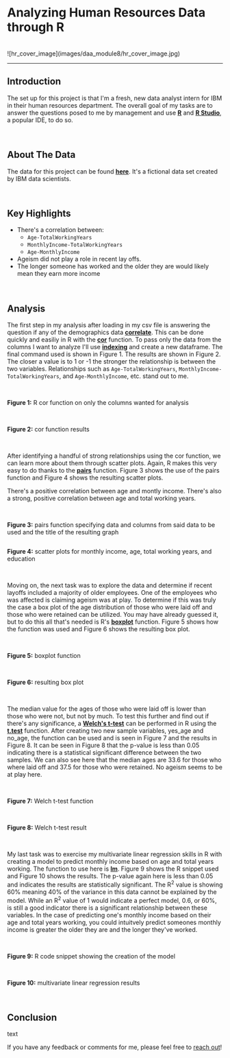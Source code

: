 # Analyzing Human Resources Data through R
<br>
![hr_cover_image](images/daa_module8/hr_cover_image.jpg)

---

## Introduction

The set up for this project is that I'm a fresh, new data analyst intern for IBM in their human resources department. The overall goal of my tasks are to answer the questions posed to me by management and use **[R](https://www.r-project.org/)** and **[R Studio](https://posit.co/download/rstudio-desktop/)**, a popular IDE, to do so.

<br>

## About The Data

The data for this project can be found **[here](https://www.kaggle.com/datasets/pavansubhasht/ibm-hr-analytics-attrition-dataset)**. It's a fictional data set created by IBM data scientists.

<br>

## Key Highlights

- There's a correlation between:
    - `Age-TotalWorkingYears`
    - `MonthlyIncome-TotalWorkingYears`
    - `Age-MonthlyIncome`
- Ageism did not play a role in recent lay offs.
- The longer someone has worked and the older they are would likely mean they earn more income

<br>

## Analysis

The first step in my analysis after loading in my csv file is answering the question if any of the demographics data **[correlate](https://en.wikipedia.org/wiki/Correlation)**. This can be done quickly and easiliy in R with the **[cor](https://www.rdocumentation.org/packages/stats/versions/3.6.2/topics/cor)** function. To pass only the data from the columns I want to analyze I'll use **[indexing](https://www.geeksforgeeks.org/how-to-select-dataframe-columns-by-index-in-r/#)** and create a new dataframe. The final command used is shown in Figure 1. The results are shown in Figure 2. The closer a value is to 1 or -1 the stronger the relationship is between the two variables. Relationships such as `Age-TotalWorkingYears`, `MonthlyIncome-TotalWorkingYears`, and `Age-MonthlyIncome`, etc. stand out to me.

<br>

<img alt ="" src="images/daa_module8/r_cor.png">

**Figure 1:** R cor function on only the columns wanted for analysis

<br>

<img alt ="" src="images/daa_module8/cor_function_results.png">

**Figure 2:** cor function results

<br>

After identifying a handful of strong relationships using the cor function, we can learn more about them through scatter plots. Again, R makes this very easy to do thanks to the **[pairs](https://www.rdocumentation.org/packages/graphics/versions/3.6.2/topics/pairs)** function. Figure 3 shows the use of the pairs function and Figure 4 shows the resulting scatter plots.

There's a positive correlation between age and montly income. There's also a strong, positive correlation between age and total working years.

<br>

<img alt ="" src="images/daa_module8/r_pairs_function.png">

**Figure 3:** pairs function specifying data and columns from said data to be used and the title of the resulting graph


<img alt ="" src="images/daa_module8/r_scatterplots.png">


**Figure 4:** scatter plots for monthly income, age, total working years, and education

<br>

Moving on, the next task was to explore the data and determine if recent layoffs included a majority of older employees. One of the employees who was affected is claiming ageism was at play. To determine if this was truly the case a box plot of the age distribution of those who were laid off and those who were retained can be utilized. You may have already guessed it, but to do this all that's needed is R's **[boxplot](https://www.rdocumentation.org/packages/graphics/versions/3.6.2/topics/boxplot)** function. Figure 5 shows how the function was used and Figure 6 shows the resulting box plot.

<br>

<img alt ="" src="images/daa_module8/r_boxplot.png">


**Figure 5:** boxplot function

<br>

<img alt ="" src="images/daa_module8/r_boxplot_result.png">


**Figure 6:** resulting box plot

<br>

The median value for the ages of those who were laid off is lower than those who were not, but not by much. To test this further and find out if there's any significance, a **[Welch's t-test](images/daa_module8/r_boxplot_result.png)** can be performed in R using the **[t.test](https://www.rdocumentation.org/packages/stats/versions/3.6.2/topics/t.test)** function. After creating two new sample variables, yes_age and no_age, the function can be used and is seen in Figure 7 and the results in Figure 8. It can be seen in Figure 8 that the p-value is less than 0.05 indicating there is a statistical significant difference between the two samples. We can also see here that the median ages are 33.6 for those who where laid off and 37.5 for those who were retained. No ageism seems to be at play here.

<br>

<img alt ="" src="images/daa_module8/r_ttest.png">


**Figure 7:** Welch t-test function

<br>

<img alt ="" src="images/daa_module8/r_welch_result.png">


**Figure 8:** Welch t-test result

<br>

My last task was to exercise my multivariate linear regression skills in R with creating a model to predict monthly income based on age and total years working. The function to use here is **[lm](https://www.rdocumentation.org/packages/stats/versions/3.6.2/topics/lm)**. Figure 9 shows the R snippet used and Figure 10 shows the results. The p-value again here is less than 0.05 and indicates the results are statistically significant. The R<sup>2</sup> value is showing 60% meaning 40% of the variance in this data cannot be explained by the model. While an R<sup>2</sup> value of 1 would indicate a perfect model, 0.6, or 60%, is still a good indicator there is a significant relationship between these variables. In the case of predicting one's monthly income based on their age and total years working, you could intuitvely predict someones monthly income is greater the older they are and the longer they've worked.

<br>

<img alt ="" src="images/daa_module8/r_model2.png">


**Figure 9:** R code snippet showing the creation of the model

<br>

<img alt ="" src="images/daa_module8/r_model2_results.png">


**Figure 10:** multivariate linear regression results

<br>

## Conclusion

text

If you have any feedback or comments for me, please feel free to [reach out](https://www.linkedin.com/in/gregory-santoro/)!
